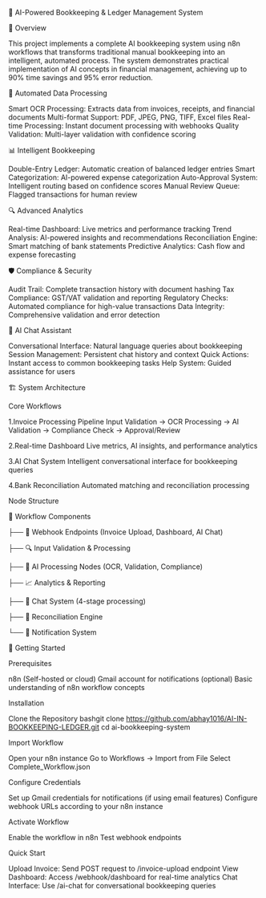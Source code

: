 🤖 AI-Powered Bookkeeping & Ledger Management System

🌟 Overview

This project implements a complete AI bookkeeping system using n8n workflows that transforms traditional manual bookkeeping into an intelligent, automated process. The system demonstrates practical implementation of AI concepts in financial management, achieving up to 90% time savings and 95% error reduction.

🔄 Automated Data Processing

Smart OCR Processing: Extracts data from invoices, receipts, and financial documents
Multi-format Support: PDF, JPEG, PNG, TIFF, Excel files
Real-time Processing: Instant document processing with webhooks
Quality Validation: Multi-layer validation with confidence scoring

📊 Intelligent Bookkeeping

Double-Entry Ledger: Automatic creation of balanced ledger entries
Smart Categorization: AI-powered expense categorization
Auto-Approval System: Intelligent routing based on confidence scores
Manual Review Queue: Flagged transactions for human review

🔍 Advanced Analytics

Real-time Dashboard: Live metrics and performance tracking
Trend Analysis: AI-powered insights and recommendations
Reconciliation Engine: Smart matching of bank statements
Predictive Analytics: Cash flow and expense forecasting

🛡️ Compliance & Security

Audit Trail: Complete transaction history with document hashing
Tax Compliance: GST/VAT validation and reporting
Regulatory Checks: Automated compliance for high-value transactions
Data Integrity: Comprehensive validation and error detection

💬 AI Chat Assistant

Conversational Interface: Natural language queries about bookkeeping
Session Management: Persistent chat history and context
Quick Actions: Instant access to common bookkeeping tasks
Help System: Guided assistance for users

🏗️ System Architecture

Core Workflows

1.Invoice Processing Pipeline
Input Validation → OCR Processing → AI Validation → Compliance Check → Approval/Review

2.Real-time Dashboard
Live metrics, AI insights, and performance analytics

3.AI Chat System
Intelligent conversational interface for bookkeeping queries

4.Bank Reconciliation
Automated matching and reconciliation processing


Node Structure

📁 Workflow Components

├── 🔗 Webhook Endpoints (Invoice Upload, Dashboard, AI Chat)

├── 🔍 Input Validation & Processing

├── 🤖 AI Processing Nodes (OCR, Validation, Compliance)

├── 📈 Analytics & Reporting

├── 💬 Chat System (4-stage processing)

├── 🔄 Reconciliation Engine

└── 📧 Notification System

🚀 Getting Started

Prerequisites

n8n (Self-hosted or cloud)
Gmail account for notifications (optional)
Basic understanding of n8n workflow concepts

Installation

Clone the Repository
bashgit clone https://github.com/abhay1016/AI-IN-BOOKKEEPING-LEDGER.git
cd ai-bookkeeping-system

Import Workflow

Open your n8n instance
Go to Workflows → Import from File
Select Complete_Workflow.json


Configure Credentials

Set up Gmail credentials for notifications (if using email features)
Configure webhook URLs according to your n8n instance


Activate Workflow

Enable the workflow in n8n
Test webhook endpoints

Quick Start

Upload Invoice: Send POST request to /invoice-upload endpoint
View Dashboard: Access /webhook/dashboard for real-time analytics
Chat Interface: Use /ai-chat for conversational bookkeeping queries

